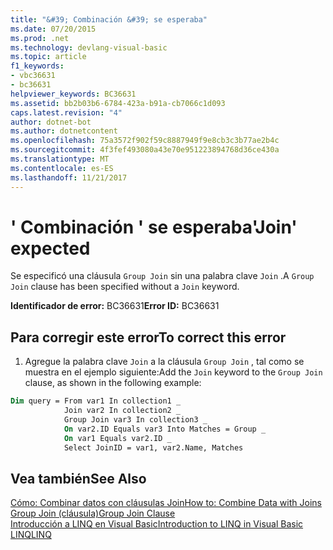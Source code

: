 ```yaml
---
title: "&#39; Combinación &#39; se esperaba"
ms.date: 07/20/2015
ms.prod: .net
ms.technology: devlang-visual-basic
ms.topic: article
f1_keywords:
- vbc36631
- bc36631
helpviewer_keywords: BC36631
ms.assetid: bb2b03b6-6784-423a-b91a-cb7066c1d093
caps.latest.revision: "4"
author: dotnet-bot
ms.author: dotnetcontent
ms.openlocfilehash: 75a3572f902f59c8887949f9e8cb3c3b77ae2b4c
ms.sourcegitcommit: 4f3fef493080a43e70e951223894768d36ce430a
ms.translationtype: MT
ms.contentlocale: es-ES
ms.lasthandoff: 11/21/2017
---
```

# <a name="39join39-expected"></a><span data-ttu-id="165ef-102">&#39; Combinación &#39; se esperaba</span><span class="sxs-lookup"><span data-stu-id="165ef-102">&#39;Join&#39; expected</span></span>
<span data-ttu-id="165ef-103">Se especificó una cláusula `Group Join` sin una palabra clave `Join` .</span><span class="sxs-lookup"><span data-stu-id="165ef-103">A `Group Join` clause has been specified without a `Join` keyword.</span></span>  
  
 <span data-ttu-id="165ef-104">**Identificador de error:** BC36631</span><span class="sxs-lookup"><span data-stu-id="165ef-104">**Error ID:** BC36631</span></span>  
  
## <a name="to-correct-this-error"></a><span data-ttu-id="165ef-105">Para corregir este error</span><span class="sxs-lookup"><span data-stu-id="165ef-105">To correct this error</span></span>  
  
1.  <span data-ttu-id="165ef-106">Agregue la palabra clave `Join` a la cláusula `Group Join` , tal como se muestra en el ejemplo siguiente:</span><span class="sxs-lookup"><span data-stu-id="165ef-106">Add the `Join` keyword to the `Group Join` clause, as shown in the following example:</span></span>  
  
```vb  
Dim query = From var1 In collection1 _  
            Join var2 In collection2 _  
            Group Join var3 In collection3 _  
            On var2.ID Equals var3 Into Matches = Group _  
            On var1 Equals var2.ID _  
            Select JoinID = var1, var2.Name, Matches  
```  
  
## <a name="see-also"></a><span data-ttu-id="165ef-107">Vea también</span><span class="sxs-lookup"><span data-stu-id="165ef-107">See Also</span></span>  
 [<span data-ttu-id="165ef-108">Cómo: Combinar datos con cláusulas Join</span><span class="sxs-lookup"><span data-stu-id="165ef-108">How to: Combine Data with Joins</span></span>](../../visual-basic/programming-guide/language-features/linq/how-to-combine-data-with-linq-by-using-joins.md)  
 [<span data-ttu-id="165ef-109">Group Join (cláusula)</span><span class="sxs-lookup"><span data-stu-id="165ef-109">Group Join Clause</span></span>](../../visual-basic/language-reference/queries/group-join-clause.md)  
 [<span data-ttu-id="165ef-110">Introducción a LINQ en Visual Basic</span><span class="sxs-lookup"><span data-stu-id="165ef-110">Introduction to LINQ in Visual Basic</span></span>](../../visual-basic/programming-guide/language-features/linq/introduction-to-linq.md)  
 [<span data-ttu-id="165ef-111">LINQ</span><span class="sxs-lookup"><span data-stu-id="165ef-111">LINQ</span></span>](../../visual-basic/programming-guide/language-features/linq/index.md)
